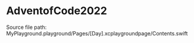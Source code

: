 # AdventofCode2022
Source file path: MyPlayground.playground/Pages/[Day].xcplaygroundpage/Contents.swift
